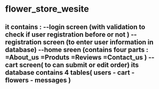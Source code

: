 # flower_store_wesite
it contains :
  --login screen (with validation to check if user registration before or not )
  --registration screen (to enter user information in database)
  --home sreen (contains four parts : =About_us  =Produts  =Reviews   =Contact_us )
  --cart screen( to can submit or edit order)
its database contains 4 tables( users - cart - flowers - messages )
---
